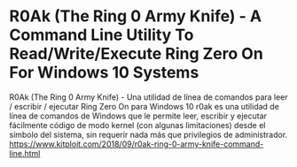 # R0Ak (The Ring 0 Army Knife) - A Command Line Utility To Read/Write/Execute Ring Zero On For Windows 10 Systems
R0Ak (The Ring 0 Army Knife) - Una utilidad de línea de comandos para leer / escribir / ejecutar Ring Zero On para Windows 10 
r0ak es una utilidad de línea de comandos de Windows que le permite leer, escribir y ejecutar fácilmente código de modo kernel (con algunas limitaciones) desde el símbolo del sistema, sin requerir nada más que privilegios de administrador.
https://www.kitploit.com/2018/09/r0ak-ring-0-army-knife-command-line.html
